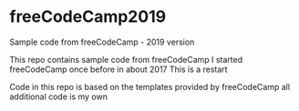 # freeCodeCamp2019
Sample code from freeCodeCamp - 2019 version 

This repo contains sample code from freeCodeCamp 
I started freeCodeCamp once before in about 2017
This is a restart

Code in this repo is based on the templates provided by freeCodeCamp
all additional code is my own
